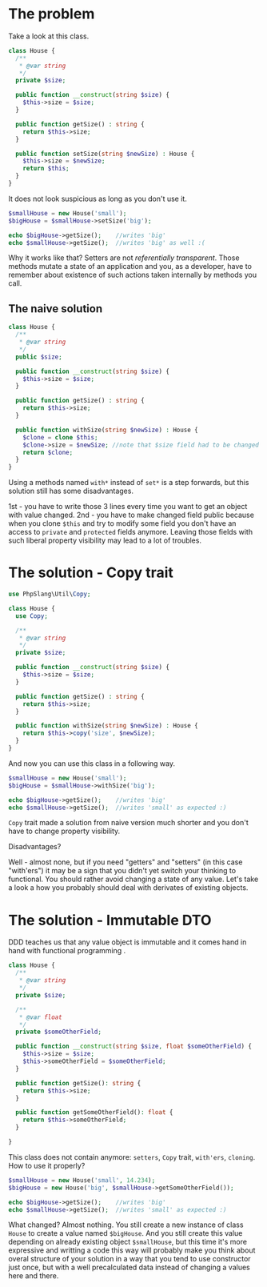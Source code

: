 # The problem
Take a look at this class.

```php
class House {
  /**
   * @var string
   */
  private $size;

  public function __construct(string $size) {
    $this->size = $size;
  }

  public function getSize() : string {
    return $this->size;
  }

  public function setSize(string $newSize) : House {
    $this->size = $newSize;
    return $this;
  }
}
```

It does not look suspicious as long as you don't use it.

```php
$smallHouse = new House('small');
$bigHouse = $smallHouse->setSize('big');

echo $bigHouse->getSize();    //writes 'big'
echo $smallHouse->getSize();  //writes 'big' as well :(
```

Why it works like that? Setters are not *referentially transparent*. Those methods mutate a state of an application and you, as a developer, have to remember about existence of such actions taken internally by methods you call.


## The naive solution

```php
class House {
  /**
   * @var string
   */
  public $size;

  public function __construct(string $size) {
    $this->size = $size;
  }

  public function getSize() : string {
    return $this->size;
  }

  public function withSize(string $newSize) : House {
    $clone = clone $this;
    $clone->size = $newSize; //note that $size field had to be changed to public
    return $clone;
  }
}
```

Using a methods named `with*` instead of `set*` is a step forwards, but this solution still has some disadvantages.

1st - you have to write those 3 lines every time you want to get an object with value changed.
2nd - you have to make changed field public because when you clone `$this` and try to modify some field you don't have an access to `private` and `protected` fields anymore. Leaving those fields with such liberal property visibility may lead to a lot of troubles.

# The solution - Copy trait
```php
use PhpSlang\Util\Copy;

class House {
  use Copy;

  /**
   * @var string
   */
  private $size;

  public function __construct(string $size) {
    $this->size = $size;
  }

  public function getSize() : string {
    return $this->size;
  }

  public function withSize(string $newSize) : House {
    return $this->copy('size', $newSize);
  }
}
```

And now you can use this class in a following way.

```php
$smallHouse = new House('small');
$bigHouse = $smallHouse->withSize('big');

echo $bigHouse->getSize();    //writes 'big'
echo $smallHouse->getSize();  //writes 'small' as expected :)
```

`Copy` trait made a solution from naive version much shorter and you don't have to change property visibility.

Disadvantages?

Well - almost none, but if you need "getters" and "setters" (in this case "with'ers") it may be a sign that you didn't yet switch your thinking to functional.
You should rather avoid changing a state of any value. Let's take a look a how you probably should deal with derivates of existing objects.

# The solution - Immutable DTO
DDD teaches us that any value object is immutable and it comes hand in hand with functional programming .
```php
class House {
  /**
   * @var string
   */
  private $size;

  /**
   * @var float
   */
  private $someOtherField;

  public function __construct(string $size, float $someOtherField) {
    $this->size = $size;
    $this->someOtherField = $someOtherField;
  }

  public function getSize(): string {
    return $this->size;
  }

  public function getSomeOtherField(): float {
    return $this->someOtherField;
  }

}
```

This class does not contain anymore: `setters`, `Copy` trait, `with'ers`, `cloning`.
How to use it properly?

```php
$smallHouse = new House('small', 14.234);
$bigHouse = new House('big', $smallHouse->getSomeOtherField());

echo $bigHouse->getSize();    //writes 'big'
echo $smallHouse->getSize();  //writes 'small' as expected :)
```

What changed? Almost nothing. You still create a new instance of class `House` to create a value named `$bigHouse`. And you still create this value depending on already existing object `$smallHouse`, but this time it's more expressive and writting a code this way will probably make you think about overal structure of your solution in a way that you tend to use constructor just once, but with a well precalculated data instead of changing a values here and there.